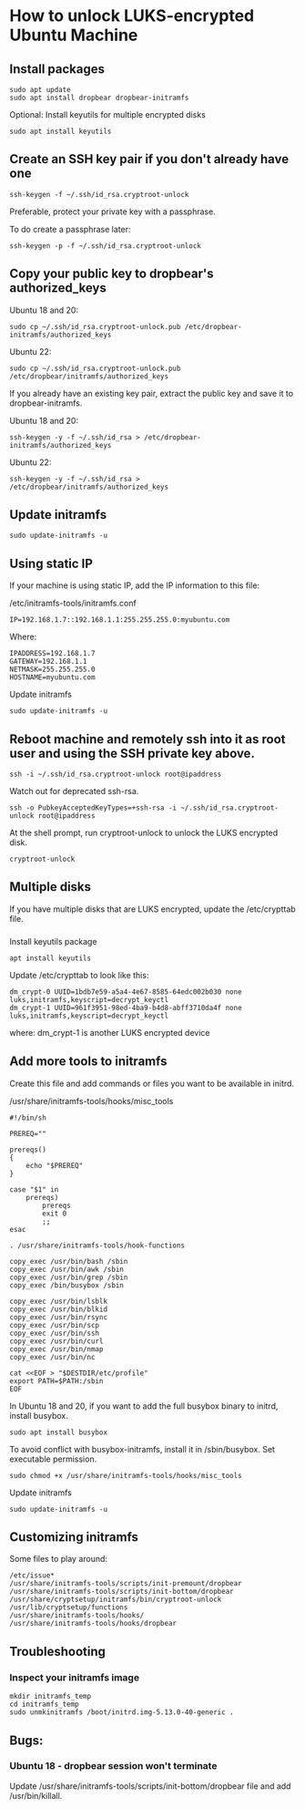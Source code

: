 # How to unlock LUKS-encrypted Ubuntu Machine

## Install packages
```
sudo apt update
sudo apt install dropbear dropbear-initramfs
```

Optional: Install keyutils for multiple encrypted disks
```
sudo apt install keyutils
```

## Create an SSH key pair if you don't already have one
```
ssh-keygen -f ~/.ssh/id_rsa.cryptroot-unlock
```

Preferable, protect your private key with a passphrase.

To do create a passphrase later:
```
ssh-keygen -p -f ~/.ssh/id_rsa.cryptroot-unlock
```

## Copy your public key to dropbear's authorized_keys

Ubuntu 18 and 20:
```
sudo cp ~/.ssh/id_rsa.cryptroot-unlock.pub /etc/dropbear-initramfs/authorized_keys
```

Ubuntu 22:
```
sudo cp ~/.ssh/id_rsa.cryptroot-unlock.pub /etc/dropbear/initramfs/authorized_keys
```

If you already have an existing key pair, extract the public key and save it to dropbear-initramfs.

Ubuntu 18 and 20:
```
ssh-keygen -y -f ~/.ssh/id_rsa > /etc/dropbear-initramfs/authorized_keys
```

Ubuntu 22:
```
ssh-keygen -y -f ~/.ssh/id_rsa > /etc/dropbear/initramfs/authorized_keys
```

## Update initramfs
```
sudo update-initramfs -u
```

## Using static IP

If your machine is using static IP, add the IP information to this file: 

/etc/initramfs-tools/initramfs.conf
```
IP=192.168.1.7::192.168.1.1:255.255.255.0:myubuntu.com
```
Where:
```
IPADDRESS=192.168.1.7
GATEWAY=192.168.1.1
NETMASK=255.255.255.0
HOSTNAME=myubuntu.com
```

Update initramfs
```
sudo update-initramfs -u
```

## Reboot machine and remotely ssh into it as root user and using the SSH private key above.
```
ssh -i ~/.ssh/id_rsa.cryptroot-unlock root@ipaddress
```

Watch out for deprecated ssh-rsa.
```
ssh -o PubkeyAcceptedKeyTypes=+ssh-rsa -i ~/.ssh/id_rsa.cryptroot-unlock root@ipaddress
```

At the shell prompt, run cryptroot-unlock to unlock the LUKS encrypted disk.
```
cryptroot-unlock
```

## Multiple disks

If you have multiple disks that are LUKS encrypted, update the /etc/crypttab file.

###
Install keyutils package
```
apt install keyutils
```

Update /etc/crypttab to look like this:
```
dm_crypt-0 UUID=1bdb7e59-a5a4-4e67-8585-64edc002b030 none luks,initramfs,keyscript=decrypt_keyctl
dm_crypt-1 UUID=961f3951-98ed-4ba9-b4d8-abff3710da4f none luks,initramfs,keyscript=decrypt_keyctl
```

where: dm_crypt-1 is another LUKS encrypted device

## Add more tools to initramfs

Create this file and add commands or files you want to be available in initrd.

/usr/share/initramfs-tools/hooks/misc_tools
```
#!/bin/sh

PREREQ=""

prereqs()
{
	echo "$PREREQ"
}

case "$1" in
    prereqs)
        prereqs
        exit 0
        ;;
esac

. /usr/share/initramfs-tools/hook-functions

copy_exec /usr/bin/bash /sbin
copy_exec /usr/bin/awk /sbin
copy_exec /usr/bin/grep /sbin
copy_exec /bin/busybox /sbin

copy_exec /usr/bin/lsblk
copy_exec /usr/bin/blkid
copy_exec /usr/bin/rsync
copy_exec /usr/bin/scp
copy_exec /usr/bin/ssh
copy_exec /usr/bin/curl
copy_exec /usr/bin/nmap
copy_exec /usr/bin/nc

cat <<EOF > "$DESTDIR/etc/profile"
export PATH=$PATH:/sbin
EOF
```

In Ubuntu 18 and 20, if you want to add the full busybox binary to initrd,
install busybox.
```
sudo apt install busybox
```

To avoid conflict with busybox-initramfs, install it in /sbin/busybox.
Set executable permission.
```
sudo chmod +x /usr/share/initramfs-tools/hooks/misc_tools
```

Update initramfs
```
sudo update-initramfs -u
```

## Customizing initramfs

Some files to play around:
```
/etc/issue*
/usr/share/initramfs-tools/scripts/init-premount/dropbear
/usr/share/initramfs-tools/scripts/init-bottom/dropbear
/usr/share/cryptsetup/initramfs/bin/cryptroot-unlock
/usr/lib/cryptsetup/functions
/usr/share/initramfs-tools/hooks/
/usr/share/initramfs-tools/hooks/dropbear
```

## Troubleshooting

### Inspect your initramfs image
```
mkdir initramfs_temp
cd initramfs_temp
sudo unmkinitramfs /boot/initrd.img-5.13.0-40-generic .
```

## Bugs:

### Ubuntu 18 - dropbear session won't terminate

Update /usr/share/initramfs-tools/scripts/init-bottom/dropbear file and add /usr/bin/killall.


